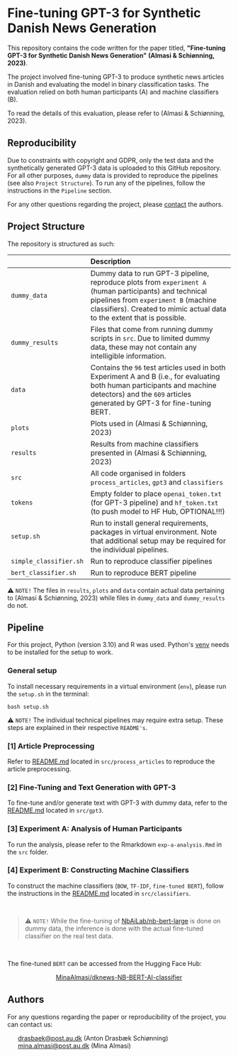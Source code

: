 # Fine-tuning GPT-3 for Synthetic Danish News Generation
This repository contains the code written for the paper titled, **"Fine-tuning GPT-3 for Synthetic Danish News Generation" (Almasi & Schiønning, 2023)**. 

The project involved fine-tuning GPT-3 to produce synthetic news articles in Danish and evaluating the model in binary classification tasks. The evaluation relied on both human participants (A) and machine classifiers (B).

To read the details of this evaluation, please refer to (Almasi & Schiønning, 2023). 

## Reproducibility  
Due to constraints with copyright and GDPR, only the test data and the synthetically generated GPT-3 data is uploaded to this GitHub repository. For all other purposes, `dummy` data is provided to reproduce the pipelines (see also `Project Structure`). To run any of the pipelines, follow the instructions in the `Pipeline` section. 

For any other questions regarding the project, please [contact](https://github.com/drasbaek/finetuning-gpt3-danish-news/tree/main#authors) the authors. 

## Project Structure 
The repository is structured as such: 

| <div style="width:120px"></div>| Description |
|---------|:-----------|
| ```dummy_data``` | Dummy data to run GPT-3 pipeline, reproduce plots from `experiment A` (human participants) and technical pipelines from `experiment B` (machine classifiers). Created to mimic actual data to the extent that is possible.|
| ```dummy_results``` | Files that come from running dummy scripts in `src`. Due to limited dummy data, these may not contain any intelligible information. |
| ```data``` | Contains the `96` test articles used in both Experiment A and B (i.e., for evaluating both human participants and machine detectors) and the `609` articles generated by GPT-3 for fine-tuning BERT. |
| ```plots``` |  Plots used in (Almasi & Schiønning, 2023)|
| ```results``` | Results from machine classifiers presented in (Almasi & Schiønning, 2023) |
| ```src``` | All code organised in folders `process_articles`, `gpt3` and `classifiers` |
| ```tokens``` | Empty folder to place `openai_token.txt` (for GPT-3 pipeline) and `hf_token.txt` (to push model to HF Hub, OPTIONAL!!!) |
| ```setup.sh``` | Run to install general requirements, packages in virtual environment. Note that additional setup may be required for the individual pipelines. |
| ```simple_classifier.sh``` | Run to reproduce classifier pipelines|
| ```bert_classifier.sh``` | Run to reproduce BERT pipeline|

⚠️ `NOTE!` The files in `results`, `plots` and `data` contain actual data pertaining to (Almasi & Schiønning, 2023) while files in `dummy_data` and `dummy_results` do not.

## Pipeline 
For this project, Python (version 3.10) and R was used. Python's [venv](https://docs.python.org/3/library/venv.html) needs to be installed for the setup to work.

### General setup 
To install necessary requirements in a virtual environment (`env`), please run the `setup.sh` in the terminal: 
```
bash setup.sh
```

⚠️ `NOTE!` The individual technical pipelines may require extra setup. These steps are explained in their respective `README's`. 

### [1] Article Preprocessing
Refer to [README.md](src/process_articles/README.md) located in `src/process_articles` to reproduce the article preprocessing. 

### [2] Fine-Tuning and Text Generation with GPT-3
To fine-tune and/or generate text with GPT-3 with dummy data, refer to the [README.md](src/gpt3/README.md) located in `src/gpt3`. 

### [3] Experiment A: Analysis of Human Participants  
To run the analysis, please refer to the Rmarkdown `exp-a-analysis.Rmd` in the `src` folder. 

### [4] Experiment B: Constructing Machine Classifiers
To construct the machine classifiers (`BOW`, `TF-IDF`, `fine-tuned BERT`), follow the instructions in the [README.md](src/classifiers/README.md) located in `src/classifiers`.

<br>

> ⚠️ `NOTE!` While the fine-tuning of [NbAiLab/nb-bert-large](https://huggingface.co/NbAiLab/nb-bert-large) is done on dummy data, the inference is done with the actual fine-tuned classifier on the real test data.

<br>

The fine-tuned `BERT` can be accessed from the Hugging Face Hub: 
<p align="center">
  <a href="https://huggingface.co/MinaAlmasi/dknews-NB-BERT-AI-classifier">MinaAlmasi/dknews-NB-BERT-AI-classifier</a>
</p>


## Authors 
For any questions regarding the paper or reproducibility of the project, you can contact us:
<ul style="list-style-type: none;">
  <li><a href="mailto:drasbaek@post.au.dk">drasbaek@post.au.dk</a>
(Anton Drasbæk Schiønning)</li>
    <li><a href="mailto: mina.almasi@post.au.dk"> mina.almasi@post.au.dk</a>
(Mina Almasi)</li>
</ul>
